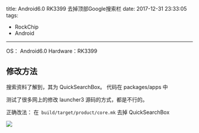 title: Android6.0 RK3399 去掉顶部Google搜索栏
date: 2017-12-31 23:33:05
tags: 
- RockChip
- Android

---

OS： Android6.0 
Hardware：RK3399


 ## 修改方法
 搜索资料了解到，其为 QuickSearchBox。
 代码在 packages/apps 中

测试了很多网上的修改 launcher3 源码的方式，都是不行的。

正确改法： 
在` build/target/product/core.mk` 去掉 QuickSearchBox 

 ![](http://ww1.sinaimg.cn/large/ba061518ly1fni9w416sjj20gi08jq54.jpg)

 